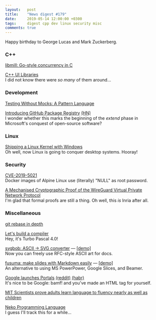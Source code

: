 ```yaml
---
layout:   post
title:    "News digest #179"
date:     2019-05-14 12:00:00 +0300
tags:     digest cpp dev linux security misc
comments: true
---
```


Happy birthday to George Lucas and Mark Zuckerberg.

### C++

[libmill: Go-style concurrency in C](http://libmill.org)

[C++ UI Libraries](https://philippegroarke.com/posts/2018/c++_ui_solutions/)<br/>
I did not know there were _so many_ of them around...

### Development

[Testing Without Mocks: A Pattern Language](https://www.jamesshore.com/Blog/Testing-Without-Mocks.html)

[Introducing GitHub Package Registry](https://github.blog/2019-05-10-introducing-github-package-registry/) [(HN)](https://news.ycombinator.com/item?id=19881709)<br/>
I wonder whether this marks the beginning of the _extend_ phase in Microsoft's conquest of open-source software?

### Linux

[Shipping a Linux Kernel with Windows](https://devblogs.microsoft.com/commandline/shipping-a-linux-kernel-with-windows/)<br/>
Oh well, now Linux is going to conquer desktop systems. Hooray!

### Security

[CVE-2019-5021](https://nvd.nist.gov/vuln/detail/CVE-2019-5021)<br/>
Docker images of Alpine Linux use (literally) "NULL" as root password.

[A Mechanised Cryptographic Proof of the WireGuard Virtual Private Network Protocol](https://hal.inria.fr/hal-02100345)<br/>
I'm glad that formal proofs are still a thing. Oh well, this _is_ Inria after all.

### Miscellaneous

[git rebase in depth](https://git-rebase.io)

[Let's build a compiler](https://xmonader.github.io/letsbuildacompiler-pretty/tutor01_introduction.html)<br/>
Hey, it's Turbo Pascal 4.0!

[svgbob: ASCII → SVG converter](https://github.com/ivanceras/svgbob) — [[demo]](https://ivanceras.github.io/svgbob-editor/)<br/>
Now you can freely use RFC-style ASCII art for docs.

[fusuma: make slides with Markdown easily](https://github.com/hiroppy/fusuma) — [[demo]](https://hiroppy.github.io/fusuma/intro/)<br/>
An alternative to using MS PowerPower, Google Slices, and Beamer.

[Google launches Portals](https://www.zdnet.com/article/google-launches-portals-a-new-web-page-navigation-system-for-chrome/) [(reddit)](https://www.reddit.com/r/BrowserWar/comments/bmh0v6/google_launches_portal_to_replace_iframe_making_a/) [(habr)](https://habr.com/ru/news/t/451328/)<br/>
It's nice to be Google: bamf! and you've made an HTML tag for yourself.

[MIT Scientists prove adults learn language to fluency nearly as well as children](https://medium.com/@chacon/mit-scientists-prove-adults-learn-language-to-fluency-nearly-as-well-as-children-1de888d1d45f)

[Neko Programming Language](https://nekovm.org)<br/>
I guess I'll track this for a while...
